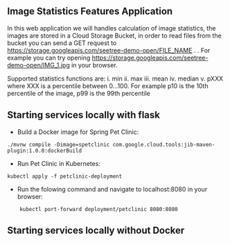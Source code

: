 ## Image Statistics Features Application 


In this web application we will handles calculation of image statistics, the images are stored in a Cloud Storage Bucket, in order to read files from the bucket you can send a GET request to
https://storage.googleapis.com/seetree-demo-open/FILE_NAME . . For example you can try opening https://storage.googleapis.com/seetree-demo-open/IMG_1.jpg in your browser.

Supported statistics functions are:
i. min
ii. max
iii. mean
iv. median
v. pXXX where XXX is a percentile between 0...100. For example p10 is the 10th percentile of the image, p99 is the 99th percentile

## Starting services locally with flask
* Build a Docker image for Spring Pet Clinic:


 `./mvnw compile -Dimage=spetclinic com.google.cloud.tools:jib-maven-plugin:1.0.0:dockerBuild`
* Run Pet Clinic in Kubernetes:


`kubectl apply -f petclinic-deployment`
* Run the folowing command and navigate to localhost:8080 in your browser:


`    kubectl port-forward deployment/petclinic 8080:8080` 
## Starting services locally without Docker

